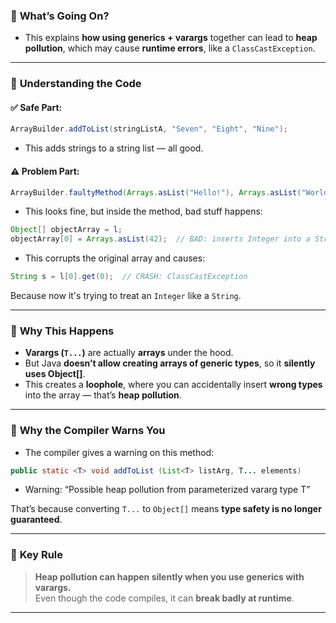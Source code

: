 ### 🔹 **What’s Going On?**

- This explains **how using generics + varargs** together can lead to **heap pollution**, which may cause **runtime errors**, like a `ClassCastException`.

---

### 🔹 **Understanding the Code**

#### ✅ Safe Part:
```java
ArrayBuilder.addToList(stringListA, "Seven", "Eight", "Nine");
```
- This adds strings to a string list — all good.

#### ⚠️ Problem Part:
```java
ArrayBuilder.faultyMethod(Arrays.asList("Hello!"), Arrays.asList("World!"));
```
- This looks fine, but inside the method, bad stuff happens:
```java
Object[] objectArray = l;
objectArray[0] = Arrays.asList(42);  // BAD: inserts Integer into a String list
```
- This corrupts the original array and causes:
```java
String s = l[0].get(0);  // CRASH: ClassCastException
```
Because now it's trying to treat an `Integer` like a `String`.

---

### 🔹 **Why This Happens**

- **Varargs (`T...`)** are actually **arrays** under the hood.
- But Java **doesn’t allow creating arrays of generic types**, so it **silently uses Object[]**.
- This creates a **loophole**, where you can accidentally insert **wrong types** into the array — that’s **heap pollution**.

---

### 🔹 **Why the Compiler Warns You**

- The compiler gives a warning on this method:
```java
public static <T> void addToList (List<T> listArg, T... elements)
```
- Warning: “Possible heap pollution from parameterized vararg type T”

That’s because converting `T...` to `Object[]` means **type safety is no longer guaranteed**.

---

### 🔹 **Key Rule**

> **Heap pollution can happen silently when you use generics with varargs.**  
Even though the code compiles, it can **break badly at runtime**.

---
